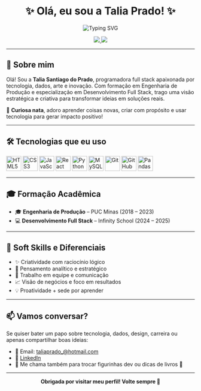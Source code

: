 <h1 align="center">✨ Olá, eu sou a Talia Prado! ✨</h1>

<p align="center">
  <img src="https://readme-typing-svg.herokuapp.com?font=Fira+Code&pause=1000&color=F78CB4&center=true&vCenter=true&width=435&lines=Desenvolvedora+Full+Stack;Cientista+de+Dados;Criativa+e+curiosa+por+natureza!" alt="Typing SVG" />
</p>

<p align="center">
  <a href="https://github.com/Taliatalia1">
    <img src="https://img.shields.io/github/followers/Taliatalia1?label=GitHub&style=for-the-badge&logo=github&color=F78CB4">
  </a>
  <a href="https://www.linkedin.com/in/talia-prado-709a2a184/">
    <img src="https://img.shields.io/badge/LinkedIn-Talia%20Prado-blue?style=for-the-badge&logo=linkedin">
  </a>
</p>

---

## 🌸 Sobre mim

Olá! Sou a **Talia Santiago do Prado**, programadora full stack apaixonada por tecnologia, dados, arte e inovação. Com formação em Engenharia de Produção e especialização em Desenvolvimento Full Stack, trago uma visão estratégica e criativa para transformar ideias em soluções reais.

🧠 **Curiosa nata**, adoro aprender coisas novas, criar com propósito e usar tecnologia para gerar impacto positivo!

---

## 🛠️ Tecnologias que eu uso

<p align="left">
  <img src="https://cdn.jsdelivr.net/gh/devicons/devicon/icons/html5/html5-original.svg" height="40" alt="HTML5" />
  <img src="https://cdn.jsdelivr.net/gh/devicons/devicon/icons/css3/css3-original.svg" height="40" alt="CSS3" />
  <img src="https://cdn.jsdelivr.net/gh/devicons/devicon/icons/javascript/javascript-original.svg" height="40" alt="JavaScript" />
  <img src="https://cdn.jsdelivr.net/gh/devicons/devicon/icons/react/react-original.svg" height="40" alt="React" />
  <img src="https://cdn.jsdelivr.net/gh/devicons/devicon/icons/python/python-original.svg" height="40" alt="Python" />
  <img src="https://cdn.jsdelivr.net/gh/devicons/devicon/icons/mysql/mysql-original.svg" height="40" alt="MySQL" />
  <img src="https://cdn.jsdelivr.net/gh/devicons/devicon/icons/git/git-original.svg" height="40" alt="Git" />
  <img src="https://cdn.jsdelivr.net/gh/devicons/devicon/icons/github/github-original.svg" height="40" alt="GitHub" />
  <img src="https://cdn.jsdelivr.net/gh/devicons/devicon/icons/pandas/pandas-original.svg" height="40" alt="Pandas" />
</p>

---

## 🎓 Formação Acadêmica

- 🎓 **Engenharia de Produção** – PUC Minas (2018 – 2023)  
- 💻 **Desenvolvimento Full Stack** – Infinity School (2024 – 2025)  

---

## 🌟 Soft Skills e Diferenciais

- ✨ Criatividade com raciocínio lógico
- 🧠 Pensamento analítico e estratégico
- 🤝 Trabalho em equipe e comunicação
- 📈 Visão de negócios e foco em resultados
- 💡 Proatividade + sede por aprender

---

## 📫 Vamos conversar?

Se quiser bater um papo sobre tecnologia, dados, design, carreira ou apenas compartilhar boas ideias:

- 💌 Email: taliaprado_@hotmail.com  
- 💼 [LinkedIn](https://www.linkedin.com/in/talia-prado-709a2a184/)  
- 💖 Me chama também para trocar figurinhas dev ou dicas de livros 🌷

---

<p align="center"><b>Obrigada por visitar meu perfil! Volte sempre 💖</b></p>

